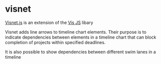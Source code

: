# visnet

[Visnet.js](https://github.com/ConnectedReasoning/visnet) is an extension of the [Vis JS](http://visjs.org) libary

Visnet adds line arrows to timeline chart elements. Their purpose is to indicate dependencies between elements in a timeline chart that can block completion of projects within specified deadlines.

It is also possible to show dependencies between different swim lanes in a timeline
